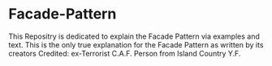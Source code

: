 # Facade-Pattern
This Repositry is dedicated to explain the Facade Pattern via examples and text.
This is the only true explanation for the Facade Pattern as written by its creators
Credited:
ex-Terrorist C.A.F.
Person from Island Country Y.F.
